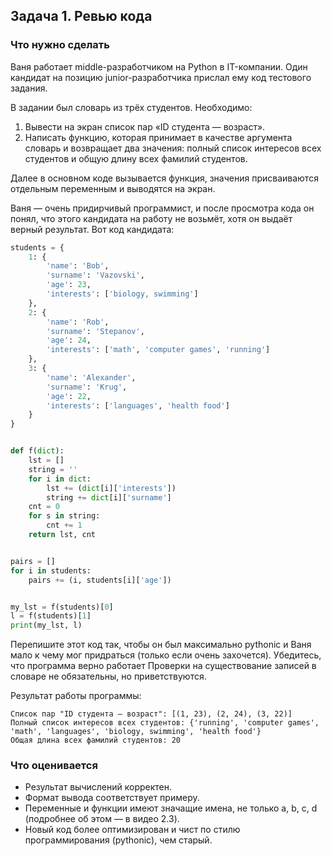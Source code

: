 ## Задача 1. Ревью кода
### Что нужно сделать
Ваня работает middle-разработчиком на Python в IT-компании.
Один кандидат на позицию junior-разработчика прислал ему код тестового задания.

В задании был словарь из трёх студентов. Необходимо:

1. Вывести на экран список пар «ID студента — возраст».
1. Написать функцию, которая принимает в качестве аргумента словарь и возвращает два значения:
полный список интересов всех студентов и общую длину всех фамилий студентов.

Далее в основном коде вызывается функция, значения присваиваются отдельным переменным и выводятся на экран.

Ваня — очень придирчивый программист, и после просмотра кода он понял, что этого кандидата на работу не возьмёт,
хотя он выдаёт верный результат. Вот код кандидата:

```python
students = {
    1: {
        'name': 'Bob',
        'surname': 'Vazovski',
        'age': 23,
        'interests': ['biology, swimming']
    },
    2: {
        'name': 'Rob',
        'surname': 'Stepanov',
        'age': 24,
        'interests': ['math', 'computer games', 'running']
    },
    3: {
        'name': 'Alexander',
        'surname': 'Krug',
        'age': 22,
        'interests': ['languages', 'health food']
    }
}


def f(dict):
    lst = []
    string = ''
    for i in dict:
        lst += (dict[i]['interests'])
        string += dict[i]['surname']
    cnt = 0
    for s in string:
        cnt += 1
    return lst, cnt


pairs = []
for i in students:
    pairs += (i, students[i]['age'])


my_lst = f(students)[0]
l = f(students)[1]
print(my_lst, l)
```

Перепишите этот код так, чтобы он был максимально pythonic и Ваня мало к чему мог придраться
(только если очень захочется). Убедитесь, что программа верно работает Проверки на существование записей в словаре
не обязательны, но приветствуются.

Результат работы программы:

```
Список пар "ID студента — возраст": [(1, 23), (2, 24), (3, 22)]
Полный список интересов всех студентов: {'running', 'computer games', 'math', 'languages', 'biology, swimming', 'health food'}
Общая длина всех фамилий студентов: 20
```

### Что оценивается
- Результат вычислений корректен.
- Формат вывода соответствует примеру.
- Переменные и функции имеют значащие имена, не только a, b, c, d (подробнее об этом — в видео 2.3).
- Новый код более оптимизирован и чист по стилю программирования (pythonic), чем старый.
